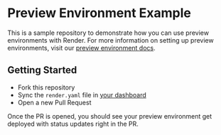 # Preview Environment Example

This is a sample repository to demonstrate how you can use preview environments with Render.  For more information on setting up preview environments, visit our [preview environment docs](https://render.com/docs/preview-environments).

## Getting Started

- Fork this repository
- Sync the `render.yaml` file in [your dashboard](https://dashboard.render.com/iacs)
- Open a new Pull Request

Once the PR is opened, you should see your preview environment get deployed with status updates right in the PR.